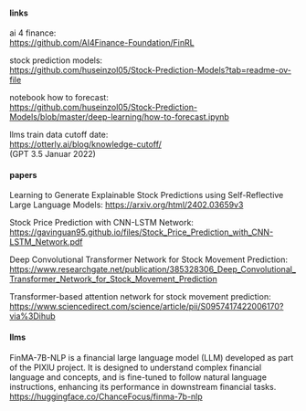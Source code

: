 #### links
ai 4 finance:  
https://github.com/AI4Finance-Foundation/FinRL

stock prediction models:  
https://github.com/huseinzol05/Stock-Prediction-Models?tab=readme-ov-file   

notebook how to forecast:  
https://github.com/huseinzol05/Stock-Prediction-Models/blob/master/deep-learning/how-to-forecast.ipynb

llms train data cutoff date:  
https://otterly.ai/blog/knowledge-cutoff/  
(GPT 3.5 Januar 2022)

#### papers
Learning to Generate Explainable Stock Predictions using Self-Reflective Large Language Models:
https://arxiv.org/html/2402.03659v3

Stock Price Prediction with CNN-LSTM Network:  
https://gavinguan95.github.io/files/Stock_Price_Prediction_with_CNN-LSTM_Network.pdf

Deep Convolutional Transformer Network for Stock
Movement Prediction:
https://www.researchgate.net/publication/385328306_Deep_Convolutional_Transformer_Network_for_Stock_Movement_Prediction

Transformer-based attention network for stock movement prediction:
https://www.sciencedirect.com/science/article/pii/S0957417422006170?via%3Dihub

#### llms
FinMA-7B-NLP is a financial large language model (LLM) developed as part of the PIXIU project. It is designed to understand complex financial language and concepts, and is fine-tuned to follow natural language instructions, enhancing its performance in downstream financial tasks.
https://huggingface.co/ChanceFocus/finma-7b-nlp
